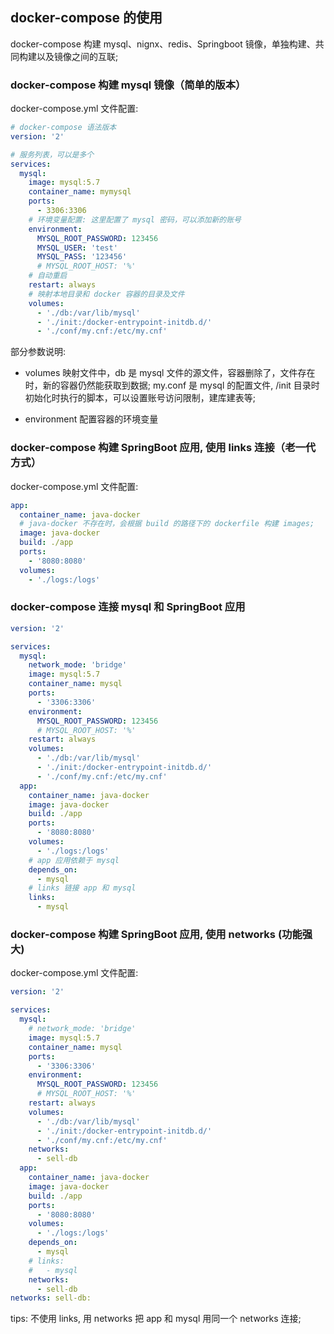 ## docker-compose 的使用

docker-compose 构建 mysql、nignx、redis、Springboot 镜像，单独构建、共同构建以及镜像之间的互联;

### docker-compose 构建 mysql 镜像（简单的版本）

docker-compose.yml 文件配置:

```yml
# docker-compose 语法版本
version: '2'

# 服务列表，可以是多个
services:
  mysql:
    image: mysql:5.7
    container_name: mymysql
    ports:
      - 3306:3306
    # 环境变量配置: 这里配置了 mysql 密码，可以添加新的账号
    environment:
      MYSQL_ROOT_PASSWORD: 123456
      MYSQL_USER: 'test'
      MYSQL_PASS: '123456'
      # MYSQL_ROOT_HOST: '%'
    # 自动重启
    restart: always
    # 映射本地目录和 docker 容器的目录及文件
    volumes:
      - './db:/var/lib/mysql'
      - './init:/docker-entrypoint-initdb.d/'
      - './conf/my.cnf:/etc/my.cnf'
```

部分参数说明:

- volumes 映射文件中，db 是 mysql 文件的源文件，容器删除了，文件存在时，新的容器仍然能获取到数据;
  my.conf 是 mysql 的配置文件, /init 目录时初始化时执行的脚本，可以设置账号访问限制，建库建表等;

- environment 配置容器的环境变量

### docker-compose 构建 SpringBoot 应用, 使用 links 连接（老一代方式）

docker-compose.yml 文件配置:

```yml
app:
  container_name: java-docker
  # java-docker 不存在时，会根据 build 的路径下的 dockerfile 构建 images;
  image: java-docker
  build: ./app
  ports:
    - '8080:8080'
  volumes:
    - './logs:/logs'
```

### docker-compose 连接 mysql 和 SpringBoot 应用

```yml
version: '2'

services:
  mysql:
    network_mode: 'bridge'
    image: mysql:5.7
    container_name: mysql
    ports:
      - '3306:3306'
    environment:
      MYSQL_ROOT_PASSWORD: 123456
      # MYSQL_ROOT_HOST: '%'
    restart: always
    volumes:
      - './db:/var/lib/mysql'
      - './init:/docker-entrypoint-initdb.d/'
      - './conf/my.cnf:/etc/my.cnf'
  app:
    container_name: java-docker
    image: java-docker
    build: ./app
    ports:
      - '8080:8080'
    volumes:
      - './logs:/logs'
    # app 应用依赖于 mysql
    depends_on:
      - mysql
    # links 链接 app 和 mysql
    links:
      - mysql
```

### docker-compose 构建 SpringBoot 应用, 使用 networks (功能强大)

docker-compose.yml 文件配置:

```yml
version: '2'

services:
  mysql:
    # network_mode: 'bridge'
    image: mysql:5.7
    container_name: mysql
    ports:
      - '3306:3306'
    environment:
      MYSQL_ROOT_PASSWORD: 123456
      # MYSQL_ROOT_HOST: '%'
    restart: always
    volumes:
      - './db:/var/lib/mysql'
      - './init:/docker-entrypoint-initdb.d/'
      - './conf/my.cnf:/etc/my.cnf'
    networks:
      - sell-db
  app:
    container_name: java-docker
    image: java-docker
    build: ./app
    ports:
      - '8080:8080'
    volumes:
      - './logs:/logs'
    depends_on:
      - mysql
    # links:
    #   - mysql
    networks:
      - sell-db
networks: sell-db:
```

tips: 不使用 links, 用 networks 把 app 和 mysql 用同一个 networks 连接;
